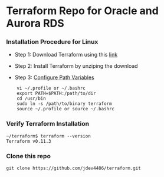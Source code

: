 # Terraform Repo for Oracle and Aurora RDS

### Installation Procedure for Linux

- Step 1: Download Terraform using this [link](https://www.terraform.io/downloads.html)

- Step 2: Install Terraform by unziping the download

- Step 3: [Configure Path Variables](https://stackoverflow.com/questions/14637979/how-to-permanently-set-path-on-linux-unix)
```
    vi ~/.profile or ~/.bashrc
    export PATH=$PATH:/path/to/dir
    cd /usr/bin
    sudo ln -s /path/to/binary terraform
    source ~/.profile or source ~/.bashrc
```


### Verify Terraform Installation

```
~/terraform$ terraform --version
Terraform v0.11.3
```

### Clone this repo

```
git clone https://github.com/jdev4486/terraform.git
```

